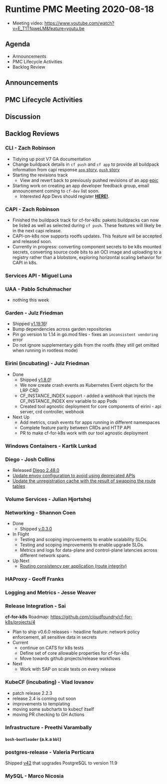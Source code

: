 # Runtime PMC Meeting 2020-08-18
- Meeting video: https://www.youtube.com/watch?v=E_T1TfpweLM&feature=youtu.be

## Agenda

* Announcements
* PMC Lifecycle Activities
* Backlog Review


## Announcements


## PMC Lifecycle Activities


## Discussion


## Backlog Reviews

### CLI - Zach Robinson
- Tidying up post V7 GA documentation
- Change buildpack details in `cf push` and `cf app` to provide all buildpack information from capi response [`app` story](https://www.pivotaltracker.com/story/show/173716617), [`push` story](https://www.pivotaltracker.com/story/show/174328330)
- Starting the revisions track
  - View and revert back to previously pushed revisions of an app [epic](https://www.pivotaltracker.com/epic/show/4629036)
- Starting work on creating an app developer feedback group, email announcement coming to `cf-dev` list soon.
  - Interested App Devs should register [**HERE!**](https://forms.gle/UWVt2sCT92DDFjSx9).

### CAPI - Zach Robinson
- Finished the buildpack track for cf-for-k8s: paketo buildpacks can now be listed as well as selected during `cf push`. These features will likely be in the next capi release. 
- CAPI-on-k8s now supports rootfs updates. This feature will be accepted and released soon. 
- Currently in progress: converting component secrets to be k8s mounted secrets, converting source code bits to an OCI image and uploading to a registry rather than a blobstore, exploring horizontal scaling behavior for CAPI in k8s.

### Services API - Miguel Luna


### UAA - Pablo Schuhmacher
- nothing this week


### Garden - Julz Friedman
- Shipped [v1.19.16](https://github.com/cloudfoundry/garden-runc-release/releases/tag/v1.19.16)!
- Bump dependencies across garden repositories
- Pin go version to 1.14 in go.mod files - fixes an `inconsistent vendoring` error
- Do not ignore supplementary gids from the rootfs (they still get omitted when running in rootless mode)

### Eirini (incubating) - Julz Friedman
- Done
  - Shipped [v1.8.0](https://github.com/cloudfoundry-incubator/eirini-release/releases/tag/v1.8.0)!
  - We now create crash events as Kubernetes Event objects for the LRP CRD
  - CF_INSTANCE_INDEX support - added a webhook that injects the CF_INSTANCE_INDEX env variable to app Pods
  - Created tool agnostic deployment for core components of eirini - api server, crd controller, webhook
- Next Up
  - Add metrics, crash events for apps running in different namespaces
  - Complete feature parity between CRDs and HTTP API
  - PR to make cf-for-k8s work with our tool agnostic deployment

### Windows Containers - Kartik Lunkad


### Diego - Josh Collins
- Released [Diego 2.48.0 ](https://github.com/cloudfoundry/diego-release/releases/tag/v2.48.0)
- [Update envoy configuration to avoid using deprecated APIs](https://github.com/cloudfoundry/diego-release/issues/521)
- [Update the unregistration cache with the result of swapping the route
  tables](https://github.com/cloudfoundry/diego-release/pull/525)

### Volume Services - Julian Hjortshoj


### Networking - Shannon Coen
- Done 
  - Shipped [v.0.3.0](https://github.com/cloudfoundry/cf-k8s-networking/releases/tag/v0.3.0)
- In Flight
  - Testing and scoping improvements to enable scalability SLOs.
  - Testing and scoping improvements to enable upgrade SLOs. 
  - Metrics and logs for data-plane and control-plane latencies across different network spans. 
- Up Next
  - [Routing consistency per application (route integrity)](https://github.com/cloudfoundry/cf-for-k8s/issues/368)

### HAProxy - Geoff Franks


### Logging and Metrics - Jesse Weaver


### Release Integration - Sai

**cf-for-k8s**
Roadmap: https://github.com/cloudfoundry/cf-for-k8s/projects/4

- Plan to ship v0.6.0 releases - headline feature: network policy enforcement, all sensitive data in secrets
- Current
  - continue on CATS for k8s tests
  - Define set of core allowable properties for cf-for-k8s
  - Move towards github projects/release workflows
- Next
  - Work with SAP on scale tests on every release 


### KubeCF (incubating) - Vlad Iovanov

- patch release 2.2.3
- release 2.4 is coming out soon
- improvements to templating
- moving some subcharts to kubecf itself
- moving PR checking to GH Actions

### Infrastructure - Preethi Varambally

#### `bosh-bootloader` (a.k.a `bbl`)


### postgres-release - Valeria Perticara
Shipped [v42](https://github.com/cloudfoundry/postgres-release/releases/tag/v42) that upgrades PostgreSQL to version 11.9

### MySQL - Marco Nicosia
